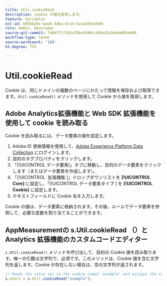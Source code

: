 ```yaml
---
title: Util.cookieRead
description: cookie の値を取得します。
feature: Variables
exl-id: b05b628c-bae6-4dba-bc1d-6a1ab56e3660
role: Admin, Developer
source-git-commit: 7d8df7173b3a78bcb506cc894e2b3deda003e696
workflow-type: tm+mt
source-wordcount: '180'
ht-degree: 72%

---
```


# Util.cookieRead

Cookie は、同じドメインの複数のページにわたって情報を保存および取得できます。`Util.cookieRead()` メソッドを使用して Cookie から値を取得します。

## Adobe Analytics拡張機能と Web SDK 拡張機能を使用して cookie を読み取る

Cookie を読み取るには、データ要素の値を設定します。

1. Adobe ID 資格情報を使用して、[Adobe Experience Platform Data Collection](https://experience.adobe.com/data-collection) にログインします。
2. 目的のタグプロパティをクリックします。
3. 「[!UICONTROL データ要素]」タブに移動し、目的のデータ要素をクリックします（またはデータ要素を作成します）。
4. 「[!UICONTROL &#x200B; 拡張機能 &#x200B;]」ドロップダウンリストを **[!UICONTROL Core]** に設定し、「[!UICONTROL &#x200B; データ要素タイプ &#x200B;] を **[!UICONTROL Cookie]** に設定します。
5. テキストフィールドに Cookie 名を入力します。

Cookie の値は、データ要素に格納されます。その後、ルールでデータ要素を参照して、必要な変数を割り当てることができます。

## AppMeasurementの s.Util.cookieRead （）と Analytics 拡張機能のカスタムコードエディター

`s.Util.cookieRead()` メソッドを呼び出して、目的の Cookie 値を読み取ります。唯一の引数は文字列で、必須です。このメソッドは、Cookie 値を含む文字列を返します。Cookie が存在しない場合は、空の文字列が返されます。

```js
// Reads the value set in the cookie named 'example' and assigns the value to eVar1
s.eVar1 = s.Util.cookieRead("example");
```
